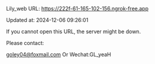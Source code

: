 Lily_web URL: https://222f-61-165-102-156.ngrok-free.app

Updated at: 2024-12-06 09:26:01

If you cannot open this URL, the server might be down.

Please contact: 

goley04@foxmail.com Or Wechat:GL_yeaH